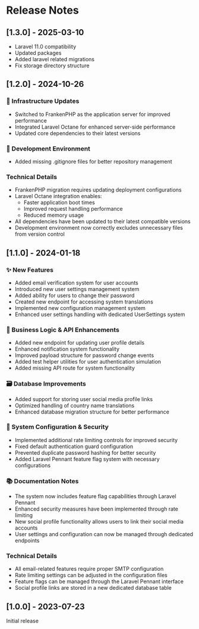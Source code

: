 # Release Notes

## [1.3.0] - 2025-03-10

- Laravel 11.0 compatibility
- Updated packages
- Added laravel related migrations
- Fix storage directory structure

## [1.2.0] - 2024-10-26

### 🚀 Infrastructure Updates

- Switched to FrankenPHP as the application server for improved performance
- Integrated Laravel Octane for enhanced server-side performance
- Updated core dependencies to their latest versions

### 🔧 Development Environment

- Added missing .gitignore files for better repository management

### Technical Details

- FrankenPHP migration requires updating deployment configurations
- Laravel Octane integration enables:
  - Faster application boot times
  - Improved request handling performance
  - Reduced memory usage
- All dependencies have been updated to their latest compatible versions
- Development environment now correctly excludes unnecessary files from version control

## [1.1.0] - 2024-01-18

### ✨ New Features
- Added email verification system for user accounts
- Introduced new user settings management system
- Added ability for users to change their password
- Created new endpoint for accessing system translations
- Implemented new configuration management system
- Enhanced user settings handling with dedicated UserSettings system

### 👔 Business Logic & API Enhancements
- Added new endpoint for updating user profile details
- Enhanced notification system functionality
- Improved payload structure for password change events
- Added test helper utilities for user authentication simulation
- Added missing API route for system functionality

### 🗃️ Database Improvements
- Added support for storing user social media profile links
- Optimized handling of country name translations
- Enhanced database migration structure for better performance

### 🔧 System Configuration & Security
- Implemented additional rate limiting controls for improved security
- Fixed default authentication guard configuration
- Prevented duplicate password hashing for better security
- Added Laravel Pennant feature flag system with necessary configurations

### 📚 Documentation Notes
- The system now includes feature flag capabilities through Laravel Pennant
- Enhanced security measures have been implemented through rate limiting
- New social profile functionality allows users to link their social media accounts
- User settings and configuration can now be managed through dedicated endpoints

### Technical Details
- All email-related features require proper SMTP configuration
- Rate limiting settings can be adjusted in the configuration files
- Feature flags can be managed through the Laravel Pennant interface
- Social profile links are stored in a new dedicated database table

## [1.0.0] - 2023-07-23

Initial release
